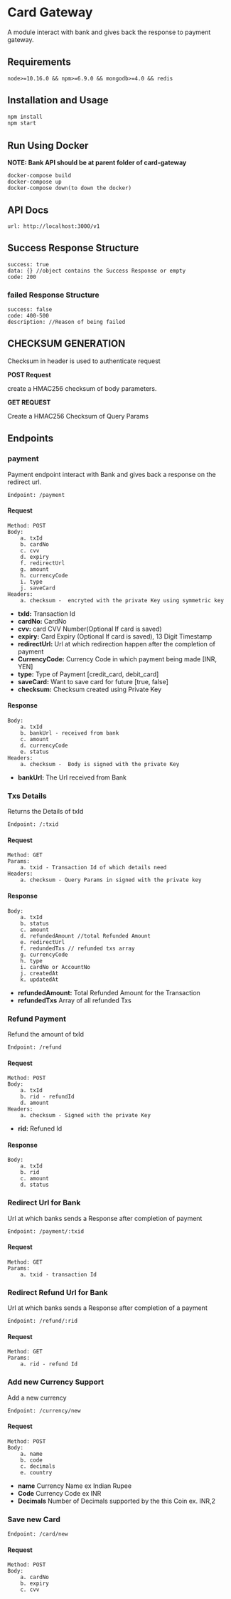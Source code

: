 # Card Gateway

A module interact with bank and gives back the response to payment gateway.

## Requirements

    node>=10.16.0 && npm>=6.9.0 && mongodb>=4.0 && redis

## Installation and Usage

```js
npm install
npm start
```

## Run Using Docker

**NOTE: Bank API should be at parent folder of card-gateway**

    docker-compose build
    docker-compose up
    docker-compose down(to down the docker)

## API Docs

    url: http://localhost:3000/v1

## Success Response Structure

    success: true
    data: {} //object contains the Success Response or empty
    code: 200 

### failed Response Structure

    success: false
    code: 400-500
    description: //Reason of being failed 

## CHECKSUM GENERATION

Checksum in header is used to authenticate request

**POST Request**

create a HMAC256 checksum of body parameters.

**GET REQUEST**

Create a HMAC256 Checksum of Query Params

## Endpoints

### payment

Payment endpoint interact with Bank and gives back a response on the redirect url.

    Endpoint: /payment

#### Request

    Method: POST
    Body:
        a. txId
        b. cardNo
        c. cvv
        d. expiry 
        f. redirectUrl
        g. amount
        h. currencyCode
        i. type 
        j. saveCard 
    Headers:
        a. checksum -  encryted with the private Key using symmetric key

- **txId:** Transaction Id
- **cardNo:** CardNo
- **cvv:** card CVV Number(Optional If card is saved)
- **expiry:** Card Expiry (Optional If card is saved), 13 Digit Timestamp
- **redirectUrl:** Url at which redirection happen after the completion of payment
- **CurrencyCode:** Currency Code in which payment being made [INR, YEN]
- **type:** Type of Payment [credit_card, debit_card]
- **saveCard:** Want to save card for future [true, false]
- **checksum:** Checksum created using Private Key

#### Response

    Body:
        a. txId 
        b. bankUrl - received from bank
        c. amount
        d. currencyCode
        e. status 
    Headers:
        a. checksum -  Body is signed with the private Key

- **bankUrl:** The Url received from Bank

### Txs Details

Returns the Details of txId

    Endpoint: /:txid

#### Request

    Method: GET
    Params:
        a. txid - Transaction Id of which details need
    Headers:
        a. checksum - Query Params in signed with the private key

#### Response

    Body:
        a. txId
        b. status
        c. amount
        d. refundedAmount //total Refunded Amount
        e. redirectUrl
        f. redundedTxs // refunded txs array
        g. currencyCode
        h. type
        i. cardNo or AccountNo
        j. createdAt
        k. updatedAt

- **refundedAmount:** Total Refunded Amount for the Transaction
- **refundedTxs** Array of all refunded Txs

### Refund Payment

Refund the amount of txId

    Endpoint: /refund

#### Request

    Method: POST
    Body:
        a. txId
        b. rid - refundId
        d. amount
    Headers:
        a. checksum - Signed with the private Key

- **rid:** Refuned Id

#### Response

    Body:
        a. txId
        b. rid
        c. amount
        d. status

### Redirect Url for Bank

Url at which banks sends a Response after completion of payment

    Endpoint: /payment/:txid

#### Request

    Method: GET
    Params:
        a. txid - transaction Id


### Redirect Refund Url for Bank

Url at which banks sends a Response after completion of a payment

    Endpoint: /refund/:rid

#### Request

    Method: GET
    Params: 
        a. rid - refund Id

### Add new Currency Support

Add a new currency

    Endpoint: /currency/new

#### Request

    Method: POST
    Body:
        a. name
        b. code
        c. decimals
        e. country

- **name** Currency Name ex Indian Rupee
- **Code** Currency Code ex INR
- **Decimals** Number of Decimals supported by the this Coin ex. INR,2

### Save new Card

    Endpoint: /card/new

#### Request

    Method: POST
    Body:
        a. cardNo
        b. expiry
        c. cvv
